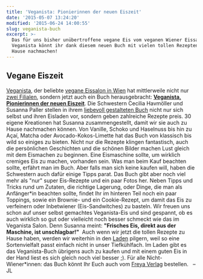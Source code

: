 ```yaml
---
title: 'Veganista: Pionierinnen der neuen Eiszeit'
date: '2015-05-07 13:24:20'
modified: '2015-06-24 14:00:55'
slug: veganista-buch
excerpt: >-
  Das für uns bisher unübertroffene vegane Eis vom veganen Wiener Eissalon
  Veganista könnt ihr dank diesem neuen Buch mit vielen tollen Rezepten jetzt zu
  Hause nachmachen!
---
```


## Vegane Eiszeit

[Veganista](http://www.veganista.at/), der beliebte [vegane Eissalon in Wien](https://www.veganblatt.com/veganista-wien) hat mittlerweile nicht nur [zwei Filialen](https://www.veganblatt.com/veganista-wien), sondern jetzt auch ein Buch herausgebracht: **[Veganista, Pionierinnen der neuen Eiszeit](http://www.freya.at/index.php?page=shop.product_details&flypage=flypage-vmbright.tpl&product_id=235&category_id=82&vmcchk=1&option=com_virtuemart&Itemid=15)**. Die Schwestern Cecilia Havmöller und Susanna Paller stellen in ihrem [liebevoll gestalteten Buch](http://www.freya.at/flippage/veganista/) nicht nur sich selbst und ihren Eisladen vor, sondern geben zahlreiche Rezepte preis. 30 eigene Kreationen hat Susanna zusammengestellt, damit wir sie auch zu Hause nachmachen können. Von Vanille, Schoko und Haselnuss bis hin zu Açaí, Matcha oder Avocado-Kokos-Limette hat das Buch von klassisch bis wild so einiges zu bieten. Nicht nur die Rezepte klingen fantastisch, auch die persönlichen Geschichten und die schönen Bilder machen Lust gleich mit dem Eismachen zu beginnen. Eine Eismaschine sollte, um wirklich cremiges Eis zu machen, vorhanden sein. Was man beim Kauf beachten sollte, erfährt man im Buch. Aber falls man sich keine kaufen will, haben die Schwestern auch dafür einige Tipps parat. Das Buch gibt aber noch viel mehr als "nur" super Eis-Rezepte und ein paar Fotos her. Neben Tipps und Tricks rund um Zutaten, die richtige Lagerung, oder Dinge, die man als Anfänger\*in beachten sollte, findet Ihr im hinteren Teil noch ein paar Toppings, sowie ein Brownie- und ein Cookie-Rezept, um damit das Eis zu verfeinern oder Inbetwiener (Eis-Sandwitches) zu basteln. Wir freuen uns schon auf unser selbst gemachtes Veganista-Eis und sind gespannt, ob es auch wirklich so gut oder vielleicht noch besser schmeckt wie das im Veganista Salon. Denn Susanna meint: **"Frisches Eis, direkt aus der Maschine, ist unschlagbar!"**  Auch wenn wir jetzt die tollen Rezepte zu Hause haben, werden wir weiterhin in den [Laden](https://www.veganblatt.com/veganista-wien) pilgern, weil so eine Sortenvielfalt passt einfach nicht in unser Tiefkühlfach. Im Laden gibt es das Veganista-Buch übrigens auch zu kaufen und mit einem guten Eis in der Hand liest es sich gleich noch viel besser ;). Für alle Nicht-Wiener\*innen: das Buch könnt Ihr Euch auch vom [Freya Verlag](http://www.freya.at/index.php?page=shop.product_details&flypage=flypage-vmbright.tpl&product_id=235&category_id=82&vmcchk=1&option=com_virtuemart&Itemid=15) bestellen. [<!-- Image removed (no copyright): veganista_buch1-640x164.jpg -->](https://www.veganblatt.com/i/veganista_buch1.jpg)   – JL
